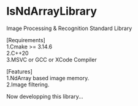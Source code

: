 # IsNdArrayLibrary

Image Processing & Recognition Standard Library  


[Requirements]  
1.Cmake >= 3.14.6  
2.C++20  
3.MSVC or GCC or XCode Compiler  

[Features]  
1.NdArray based image memory.  
2.Image filtering.  


Now developping this library...

